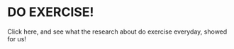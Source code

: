 # DO EXERCISE!  

Click here, and see what the research about do exercise everyday,  showed for us!







